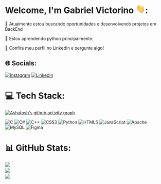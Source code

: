 # Welcome, I'm Gabriel Victorino <img src="https://github.com/GabrielVictorino8266/GabrielVictorino8266/blob/main/hi.gif" height="30px">:
🔭 Atualmente estou buscando oportunidades e desenvolvendo projetos em BackEnd<br>

🌱 Estou aprendendo python principalmente.<br>

💬 Confira meu perfil no LinkedIn e pergunte algo!

## 🌐 Socials:
[![Instagram](https://img.shields.io/badge/Instagram-%23E4405F.svg?logo=Instagram&logoColor=white)](https://instagram.com/gabriel.victorino2004) [![LinkedIn](https://img.shields.io/badge/LinkedIn-%230077B5.svg?logo=linkedin&logoColor=white)](https://linkedin.com/in/gabriel-victorino-051356227) 

# 💻 Tech Stack:
[![Ashutosh's github activity graph](https://github-readme-activity-graph.cyclic.app/graph?username=gabrielvictorino8266&bg_color=0d113f&color=ffffff&line=4cbac2&point=05ffb4&area=true&hide_border=true)](https://github.com/ashutosh00710/github-readme-activity-graph)

![C](https://img.shields.io/badge/c-%2300599C.svg?style=flat&logo=c&logoColor=white) ![C#](https://img.shields.io/badge/c%23-%23239120.svg?style=flat&logo=c-sharp&logoColor=white) ![C++](https://img.shields.io/badge/c++-%2300599C.svg?style=flat&logo=c%2B%2B&logoColor=white) ![CSS3](https://img.shields.io/badge/css3-%231572B6.svg?style=flat&logo=css3&logoColor=white) ![Python](https://img.shields.io/badge/python-3670A0?style=flat&logo=python&logoColor=ffdd54) ![HTML5](https://img.shields.io/badge/html5-%23E34F26.svg?style=flat&logo=html5&logoColor=white) ![JavaScript](https://img.shields.io/badge/javascript-%23323330.svg?style=flat&logo=javascript&logoColor=%23F7DF1E) ![Apache](https://img.shields.io/badge/apache-%23D42029.svg?style=flat&logo=apache&logoColor=white) ![MySQL](https://img.shields.io/badge/mysql-%2300f.svg?style=flat&logo=mysql&logoColor=white) 	![Figma](https://img.shields.io/badge/figma-%23F24E1E.svg?style=flat&logo=figma&logoColor=white)
# 📊 GitHub Stats:
![](https://github-readme-stats.vercel.app/api?username=GabrielVictorino8266&theme=algolia&hide_border=false&include_all_commits=false&count_private=false)<br/>
![](https://github-readme-streak-stats.herokuapp.com/?user=GabrielVictorino8266&theme=algolia&hide_border=false)<br/>
![](https://github-readme-stats.vercel.app/api/top-langs/?username=GabrielVictorino8266&theme=algolia&hide_border=false&include_all_commits=false&count_private=false&layout=compact)

<!-- Proudly created with GPRM ( https://gprm.itsvg.in ) -->
